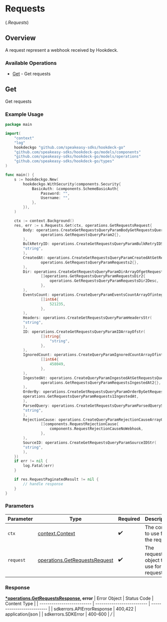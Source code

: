 # Requests
(*.Requests*)

## Overview

A request represent a webhook received by Hookdeck.

### Available Operations

* [Get](#get) - Get requests

## Get

Get requests

### Example Usage

```go
package main

import(
	"context"
	"log"
	hookdeckgo "github.com/speakeasy-sdks/hookdeck-go"
	"github.com/speakeasy-sdks/hookdeck-go/models/components"
	"github.com/speakeasy-sdks/hookdeck-go/models/operations"
	"github.com/speakeasy-sdks/hookdeck-go/types"
)

func main() {
    s := hookdeckgo.New(
        hookdeckgo.WithSecurity(components.Security{
            BasicAuth: &components.SchemeBasicAuth{
                Password: "",
                Username: "",
            },
        }),
    )

    ctx := context.Background()
    res, err := s.Requests.Get(ctx, operations.GetRequestsRequest{
        Body: operations.CreateGetRequestsQueryParamBodyGetRequestsQueryParam2(
                operations.GetRequestsQueryParam2{},
        ),
        BulkRetryID: operations.CreateGetRequestsQueryParamBulkRetryIDStr(
        "string",
        ),
        CreatedAt: operations.CreateGetRequestsQueryParamCreatedAtGetRequestsQueryParamRequests2(
                operations.GetRequestsQueryParamRequests2{},
        ),
        Dir: operations.CreateGetRequestsQueryParamDirArrayOfgetRequestsQueryParamRequestsDir2(
                []operations.GetRequestsQueryParamRequestsDir2{
                    operations.GetRequestsQueryParamRequestsDir2Desc,
                },
        ),
        EventsCount: operations.CreateQueryParamEventsCountArrayOfinteger(
                []int64{
                    521235,
                },
        ),
        Headers: operations.CreateGetRequestsQueryParamHeadersStr(
        "string",
        ),
        ID: operations.CreateGetRequestsQueryParamIDArrayOfstr(
                []string{
                    "string",
                },
        ),
        IgnoredCount: operations.CreateQueryParamIgnoredCountArrayOfinteger(
                []int64{
                    458049,
                },
        ),
        IngestedAt: operations.CreateQueryParamIngestedAtGetRequestsQueryParamRequestsIngestedAt2(
                operations.GetRequestsQueryParamRequestsIngestedAt2{},
        ),
        OrderBy: operations.CreateGetRequestsQueryParamOrderByGetRequestsQueryParamRequests1(
        operations.GetRequestsQueryParamRequests1IngestedAt,
        ),
        ParsedQuery: operations.CreateGetRequestsQueryParamParsedQueryStr(
        "string",
        ),
        RejectionCause: operations.CreateQueryParamRejectionCauseArrayOfRequestRejectionCause(
                []components.RequestRejectionCause{
                    components.RequestRejectionCauseNoWebhook,
                },
        ),
        SourceID: operations.CreateGetRequestsQueryParamSourceIDStr(
        "string",
        ),
    })
    if err != nil {
        log.Fatal(err)
    }

    if res.RequestPaginatedResult != nil {
        // handle response
    }
}
```

### Parameters

| Parameter                                                                      | Type                                                                           | Required                                                                       | Description                                                                    |
| ------------------------------------------------------------------------------ | ------------------------------------------------------------------------------ | ------------------------------------------------------------------------------ | ------------------------------------------------------------------------------ |
| `ctx`                                                                          | [context.Context](https://pkg.go.dev/context#Context)                          | :heavy_check_mark:                                                             | The context to use for the request.                                            |
| `request`                                                                      | [operations.GetRequestsRequest](../../models/operations/getrequestsrequest.md) | :heavy_check_mark:                                                             | The request object to use for the request.                                     |


### Response

**[*operations.GetRequestsResponse](../../models/operations/getrequestsresponse.md), error**
| Error Object               | Status Code                | Content Type               |
| -------------------------- | -------------------------- | -------------------------- |
| sdkerrors.APIErrorResponse | 400,422                    | application/json           |
| sdkerrors.SDKError         | 400-600                    | */*                        |
